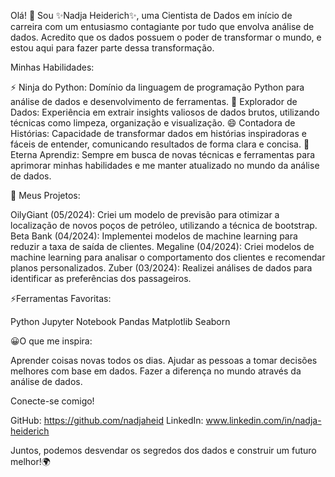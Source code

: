 Olá! 👋 Sou ✨Nadja Heiderich✨, uma Cientista de Dados em início de carreira com um entusiasmo contagiante por tudo que envolva análise de dados. Acredito que os dados possuem o poder de transformar o mundo, e estou aqui para fazer parte dessa transformação.

Minhas Habilidades:

⚡ Ninja do Python: Domínio da linguagem de programação Python para análise de dados e desenvolvimento de ferramentas.
🔭 Explorador de Dados: Experiência em extrair insights valiosos de dados brutos, utilizando técnicas como limpeza, organização e visualização.
😄 Contadora de Histórias: Capacidade de transformar dados em histórias inspiradoras e fáceis de entender, comunicando resultados de forma clara e concisa.
🤔 Eterna Aprendiz: Sempre em busca de novas técnicas e ferramentas para aprimorar minhas habilidades e me manter atualizado no mundo da análise de dados.

🌱 Meus Projetos:

OilyGiant (05/2024): Criei um modelo de previsão para otimizar a localização de novos poços de petróleo, utilizando a técnica de bootstrap.
Beta Bank (04/2024): Implementei modelos de machine learning para reduzir a taxa de saída de clientes.
Megaline (04/2024): Criei modelos de machine learning para analisar o comportamento dos clientes e recomendar planos personalizados.
Zuber (03/2024): Realizei análises de dados para identificar as preferências dos passageiros.

⚡Ferramentas Favoritas:

Python
Jupyter Notebook
Pandas
Matplotlib
Seaborn

😀O que me inspira:

Aprender coisas novas todos os dias.
Ajudar as pessoas a tomar decisões melhores com base em dados.
Fazer a diferença no mundo através da análise de dados.

Conecte-se comigo!

GitHub: https://github.com/nadjaheid
LinkedIn: www.linkedin.com/in/nadja-heiderich

Juntos, podemos desvendar os segredos dos dados e construir um futuro melhor!🌍

